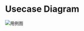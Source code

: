 
# Usecase Diagram

![用例图](https://note.youdao.com/yws/api/personal/file/BE679D1B492E4F709BAF3A253C2590D1?method=download&shareKey=0a67f7b344e9077240a4ad2c43c4c6de)

